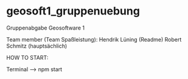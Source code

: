 # geosoft1_gruppenuebung
Gruppenabgabe Geosoftware 1

Team member (Team Spaßleistung): 
Hendrik Lüning (Readme)
Robert Schmitz (hauptsächlich)

HOW TO START:

Terminal --> npm start
